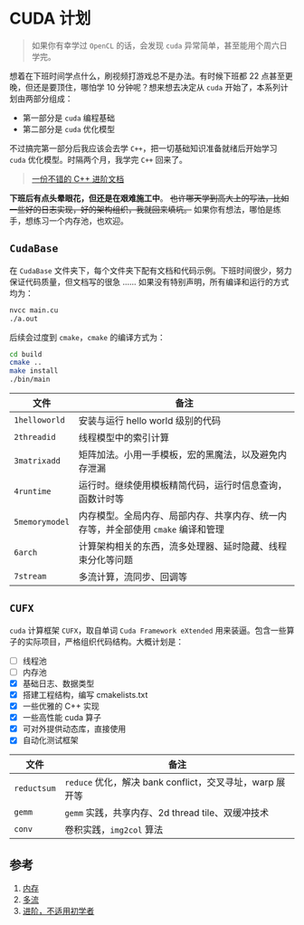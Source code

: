 # CUDA 计划

> 如果你有幸学过 `OpenCL` 的话，会发现 `cuda` 异常简单，甚至能用个周六日学完。

想着在下班时间学点什么，刷视频打游戏总不是办法。有时候下班都 22 点甚至更晚，但还是要顶住，哪怕学 10 分钟呢？想来想去决定从 `cuda` 开始了，本系列计划由两部分组成：

- 第一部分是 `cuda` 编程基础
- 第二部分是 `cuda` 优化模型

不过搞完第一部分后我应该会去学 `C++`，把一切基础知识准备就绪后开始学习 `cuda` 优化模型。时隔两个月，我学完 `C++` 回来了。

> [一份不错的 C++ 进阶文档](https://github.com/parallel101/cppguidebook)

**下班后有点头晕眼花，但还是在艰难施工中**。 ~~也许哪天学到高大上的写法，比如一些好的日志实现，好的架构组织，我就回来填坑。~~ 如果你有想法，哪怕是练手，想练习一个内存池，也欢迎。

## `CudaBase`

在 `CudaBase` 文件夹下，每个文件夹下配有文档和代码示例。下班时间很少，努力保证代码质量，但文档写的很急 ...... 如果没有特别声明，所有编译和运行的方式均为：

```bash
nvcc main.cu
./a.out
```

后续会过度到 `cmake`，`cmake` 的编译方式为：

```bash
cd build
cmake ..
make install
./bin/main
```

| 文件           | 备注                                                                              |
| -------------- | --------------------------------------------------------------------------------- |
| `1helloworld`  | 安装与运行 hello world 级别的代码                                                 |
| `2threadid`    | 线程模型中的索引计算                                                              |
| `3matrixadd`   | 矩阵加法。小用一手模板，宏的黑魔法，以及避免内存泄漏                              |
| `4runtime`     | 运行时。继续使用模板精简代码，运行时信息查询，函数计时等                          |
| `5memorymodel` | 内存模型。全局内存、局部内存、共享内存、统一内存等，并全部使用 `cmake` 编译和管理 |
| `6arch`        | 计算架构相关的东西，流多处理器、延时隐藏、线程束分化等问题                        |
| `7stream`      | 多流计算，流同步、回调等                                                          |

## `CUFX`

`cuda` 计算框架 `CUFX`，取自单词 `Cuda Framework eXtended` 用来装逼。包含一些算子的实际项目，严格组织代码结构。大概计划是：


- [ ] 线程池
- [ ] 内存池
- [x] 基础日志、数据类型
- [x] 搭建工程结构，编写 cmakelists.txt
- [x] 一些优雅的 C++ 实现
- [x] 一些高性能 cuda 算子
- [x] 可对外提供动态库，直接使用
- [x] 自动化测试框架

| 文件        | 备注                                                     |
| ----------- | -------------------------------------------------------- |
| `reductsum` | `reduce` 优化，解决 bank conflict，交叉寻址，warp 展开等 |
| `gemm`      | `gemm` 实践，共享内存、2d thread tile、双缓冲技术        |
| `conv`      | 卷积实践，`img2col` 算法                                 |

## 参考

1. [内存](https://www.cnblogs.com/moonzzz/p/17621574.html)
2. [多流](https://lulaoshi.info/gpu/python-cuda/streams.html)
3. [进阶，不适用初学者](https://github.com/PaddleJitLab/CUDATutorial/tree/develop)
